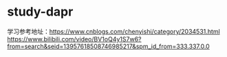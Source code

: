 ﻿# study-dapr
学习参考地址：https://www.cnblogs.com/chenyishi/category/2034531.html
             https://www.bilibili.com/video/BV1oQ4y1S7w6?from=search&seid=13957618508746985217&spm_id_from=333.337.0.0
